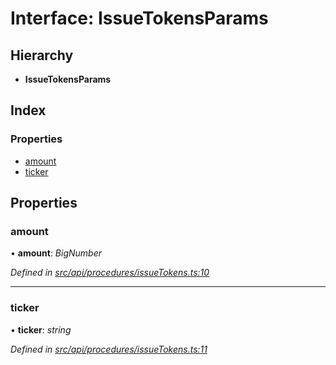 # Interface: IssueTokensParams

## Hierarchy

* **IssueTokensParams**

## Index

### Properties

* [amount](issuetokensparams.md#amount)
* [ticker](issuetokensparams.md#ticker)

## Properties

###  amount

• **amount**: *BigNumber*

*Defined in [src/api/procedures/issueTokens.ts:10](https://github.com/PolymathNetwork/polymesh-sdk/blob/38ee8078/src/api/procedures/issueTokens.ts#L10)*

___

###  ticker

• **ticker**: *string*

*Defined in [src/api/procedures/issueTokens.ts:11](https://github.com/PolymathNetwork/polymesh-sdk/blob/38ee8078/src/api/procedures/issueTokens.ts#L11)*
